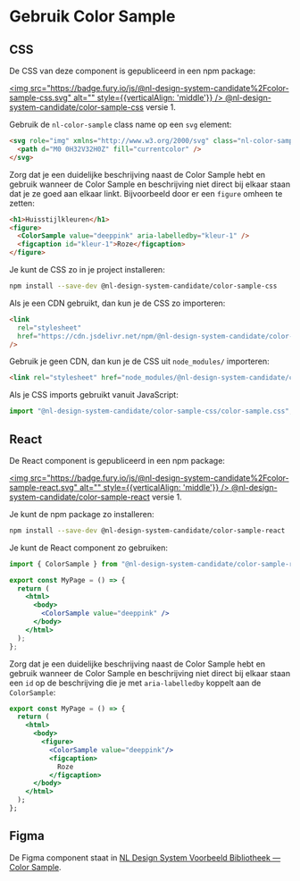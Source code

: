 # Gebruik Color Sample

## CSS

De CSS van deze component is gepubliceerd in een npm package:

[<img src="https://badge.fury.io/js/@nl-design-system-candidate%2Fcolor-sample-css.svg" alt="" style={{verticalAlign: 'middle'}} /> @nl-design-system-candidate/color-sample-css](https://www.npmjs.com/package/@nl-design-system-candidate/color-sample-css)
versie 1.

Gebruik de `nl-color-sample` class name op een `svg` element:

```html
<svg role="img" xmlns="http://www.w3.org/2000/svg" class="nl-color-sample" style="color: deeppink;">
  <path d="M0 0H32V32H0Z" fill="currentcolor" />
</svg>
```

Zorg dat je een duidelijke beschrijving naast de Color Sample hebt en gebruik wanneer de Color Sample en beschrijving niet direct bij elkaar staan dat je ze goed aan elkaar linkt. Bijvoorbeeld door er een `figure` omheen te zetten:

```html
<h1>Huisstijlkleuren</h1>
<figure>
  <ColorSample value="deeppink" aria-labelledby="kleur-1" />
  <figcaption id="kleur-1">Roze</figcaption>
</figure>
```

Je kunt de CSS zo in je project installeren:

```sh
npm install --save-dev @nl-design-system-candidate/color-sample-css
```

Als je een CDN gebruikt, dan kun je de CSS zo importeren:

```html
<link
  rel="stylesheet"
  href="https://cdn.jsdelivr.net/npm/@nl-design-system-candidate/color-sample-css@1/dist/color-sample.css"
/>
```

Gebruik je geen CDN, dan kun je de CSS uit `node_modules/` importeren:

```html
<link rel="stylesheet" href="node_modules/@nl-design-system-candidate/color-sample-css/dist/color-sample.css" />
```

Als je CSS imports gebruikt vanuit JavaScript:

```js
import "@nl-design-system-candidate/color-sample-css/color-sample.css";
```

## React

De React component is gepubliceerd in een npm package:

[<img src="https://badge.fury.io/js/@nl-design-system-candidate%2Fcolor-sample-react.svg" alt="" style={{verticalAlign: 'middle'}} /> @nl-design-system-candidate/color-sample-react](https://www.npmjs.com/package/@nl-design-system-candidate/color-sample-react)
versie 1.

Je kunt de npm package zo installeren:

```sh
npm install --save-dev @nl-design-system-candidate/color-sample-react
```

Je kunt de React component zo gebruiken:

```jsx
import { ColorSample } from "@nl-design-system-candidate/color-sample-react";

export const MyPage = () => {
  return (
    <html>
      <body>
        <ColorSample value="deeppink" />
      </body>
    </html>
  );
};
```

Zorg dat je een duidelijke beschrijving naast de Color Sample hebt en gebruik wanneer de Color Sample en beschrijving niet direct bij elkaar staan een `id` op de beschrijving die je met `aria-labelledby` koppelt aan de `ColorSample`:

```jsx
export const MyPage = () => {
  return (
    <html>
      <body>
        <figure>
          <ColorSample value="deeppink"/>
          <figcaption>
            Roze
          </figcaption>
      </body>
    </html>
  );
};
```

## Figma

De Figma component staat in [NL Design System Voorbeeld Bibliotheek — Color Sample](https://www.figma.com/design/shhwGcqPLi2CapK0P1zz8O/NLDS---Voorbeeld---Bibliotheek?node-id=15527-33899&t=j0HWpfOYWPeYBX0r-4).
